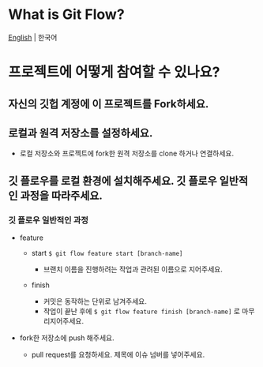 # What is Git Flow?
[English](./GitFlow.md) | 한국어

# 프로젝트에 어떻게 참여할 수 있나요?
## 자신의 깃헙 계정에 이 프로젝트를 Fork하세요.
## 로컬과 원격 저장소를 설정하세요.
- 로컬 저장소와 프로젝트에 fork한 원격 저장소를 clone 하거나 연결하세요.

## 깃 플로우를 로컬 환경에 설치해주세요. 깃 플로우 일반적인 과정을 따라주세요.

### 깃 플로우 일반적인 과정

- feature
    - start ```$ git flow feature start [branch-name]```
        - 브랜치 이름을 진행하려는 작업과 관려된 이름으로 지어주세요.
    
    - finish
        - 커밋은 동작하는 단위로 남겨주세요.
        - 작업이 끝난 후에 ```$ git flow feature finish [branch-name]``` 로 마무리지어주세요.

- fork한 저장소에 push 해주세요.
    - pull request를 요청하세요. 제목에 이슈 넘버를 넣어주세요. 